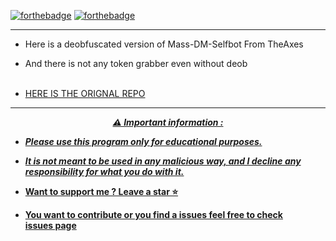 [![forthebadge](https://forthebadge.com/images/badges/made-with-python.svg)](https://forthebadge.com)
[![forthebadge](https://forthebadge.com/images/badges/built-with-love.svg)](https://forthebadge.com)


---

* Here is a deobfuscated version of Mass-DM-Selfbot From TheAxes

* And there is not any token grabber even without deob
<br><br>
* <a href="https://github.com/TheAxes/massdm-selfbot">HERE IS THE ORIGNAL REPO
-----

<p align="center"><strong><i>⚠️ Important information :</i></strong</p>

* ***Please use this program only for educational purposes.***
* ***It is not meant to be used in any malicious way, and I decline any responsibility for what you do with it.***

* Want to support me ? Leave a star ⭐ 
* You want to contribute or you find a issues feel free to check <br/>[issues page](https://github.com/TheCuteOwl/Mass-DM-Selfbot-Deobfuscate/issues)
